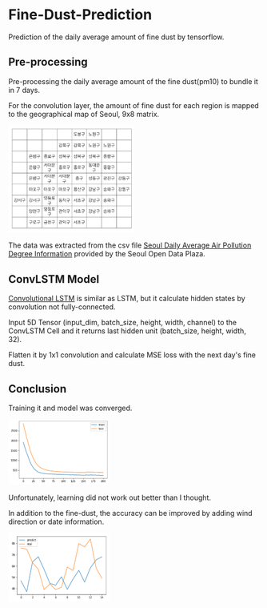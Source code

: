 # Fine-Dust-Prediction
Prediction of the daily average amount of fine dust by tensorflow.

## Pre-processing
Pre-processing the daily average amount of the fine dust(pm10) to bundle it in 7 days.

For the convolution layer, the amount of fine dust for each region is mapped to the geographical map of Seoul, 9x8 matrix.

<img src="md_image/seoul.png" width="50%">

The data was extracted from the csv file [Seoul Daily Average Air Pollution Degree Information](http://data.seoul.go.kr/openinf/sheetview.jsp?infId=OA-2218&tMenu=11) provided by the Seoul Open Data Plaza.

## ConvLSTM Model

[Convolutional LSTM](https://arxiv.org/abs/1506.04214) is similar as LSTM, but it calculate hidden states by convolution not fully-connected.

Input 5D Tensor (input_dim, batch_size, height, width, channel) to the ConvLSTM Cell and it returns last hidden unit (batch_size, height, width, 32).

Flatten it by 1x1 convolution and calculate MSE loss with the next day's fine dust.

## Conclusion

Training it and model was converged.

<img src="md_image/training_graph.png" width="40%">

Unfortunately, learning did not work out better than I thought.

In addition to the fine-dust, the accuracy can be improved by adding wind direction or date information.

<img src="md_image/prediction.png" width="40%">
